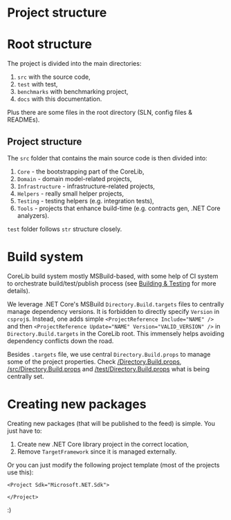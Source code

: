 Project structure
=================

# Root structure

The project is divided into the main directories:

 1. `src` with the source code,
 2. `test` with test,
 3. `benchmarks` with benchmarking project,
 4. `docs` with this documentation.

Plus there are some files in the root directory (SLN, config files & READMEs).

## Project structure

The `src` folder that contains the main source code is then divided into:

 1. `Core` - the bootstrapping part of the CoreLib,
 2. `Domain` - domain model-related projects,
 3. `Infrastructure` - infrastructure-related projects,
 4. `Helpers` - really small helper projects,
 5. `Testing` - testing helpers (e.g. integration tests),
 6. `Tools` - projects that enhance build-time (e.g. contracts gen, .NET Core analyzers).

`test` folder follows `str` structure closely.

# Build system

CoreLib build system mostly MSBuild-based, with some help of CI system to orchestrate build/test/publish process (see [Building & Testing](./02_building-and-testing.md) for more details).

We leverage .NET Core's MSBuild `Directory.Build.targets` files to centrally manage dependency versions. It is forbidden to directly specify `Version` in `csproj`s. Instead, one adds simple `<ProjectReference Include="NAME" />` and then `<ProjectReference Update="NAME" Version="VALID_VERSION" />` in `Directory.Build.targets` in the CoreLib root. This immensely helps avoiding dependency conflicts down the road.

Besides `.targets` file, we use central `Directory.Build.props` to manage some of the project properties. Check [/Directory.Build.props](../../Directory.Build.props), [/src/Directory.Build.props](../../src/Directory.Build.props) and [/test/Directory.Build.props](../../test/Directory.Build.props) what is being centrally set.

# Creating new packages

Creating new packages (that will be published to the feed) is simple. You just have to:

1. Create new .NET Core library project in the correct location,
2. Remove `TargetFramework` since it is managed externally.

Or you can just modify the following project template (most of the projects use this):

```
<Project Sdk="Microsoft.NET.Sdk">

</Project>
```

:)
